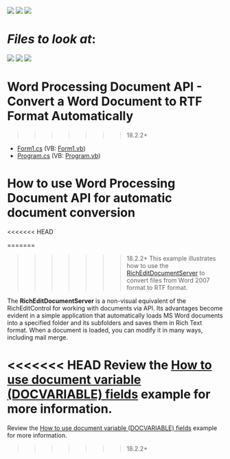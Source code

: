 <!-- default badges list -->
![](https://img.shields.io/endpoint?url=https://codecentral.devexpress.com/api/v1/VersionRange/128608445/18.2.2%2B)
[![](https://img.shields.io/badge/Open_in_DevExpress_Support_Center-FF7200?style=flat-square&logo=DevExpress&logoColor=white)](https://supportcenter.devexpress.com/ticket/details/E3112)
[![](https://img.shields.io/badge/📖_How_to_use_DevExpress_Examples-e9f6fc?style=flat-square)](https://docs.devexpress.com/GeneralInformation/403183)
<!-- default badges end -->
<!-- default file list -->
*Files to look at*:
=======
![](https://img.shields.io/endpoint?url=https://codecentral.devexpress.com/api/v1/VersionRange/128608445/18.2.2%2B)
[![](https://img.shields.io/badge/Open_in_DevExpress_Support_Center-FF7200?style=flat-square&logo=DevExpress&logoColor=white)](https://supportcenter.devexpress.com/ticket/details/E3112)
[![](https://img.shields.io/badge/📖_How_to_use_DevExpress_Examples-e9f6fc?style=flat-square)](https://docs.devexpress.com/GeneralInformation/403183)
<!-- default badges end -->
# Word Processing Document API - Convert a Word Document to RTF Format Automatically
>>>>>>> 18.2.2+

* [Form1.cs](./CS/DocumentServerExample/Form1.cs) (VB: [Form1.vb](./VB/DocumentServerExample/Form1.vb))
* [Program.cs](./CS/DocumentServerExample/Program.cs) (VB: [Program.vb](./VB/DocumentServerExample/Program.vb))
<!-- default file list end -->
# How to use Word Processing Document API for automatic document conversion

<<<<<<< HEAD

=======
>>>>>>> 18.2.2+
This example illustrates how to use the [RichEditDocumentServer](https://documentation.devexpress.com/CoreLibraries/DevExpress.XtraRichEdit.RichEditDocumentServer.class) to convert files from Word 2007 format to RTF format.

The **RichEditDocumentServer** is a non-visual equivalent of the RichEditControl for working with documents via API. Its advantages become evident in a simple application that automatically loads MS Word documents into a specified folder and its subfolders and saves them in Rich Text format. When a document is loaded, you can modify it in many ways, including mail merge.

<<<<<<< HEAD
Review the [How to use document variable (DOCVARIABLE) fields](https://github.com/DevExpress-Examples/how-to-use-document-variable-docvariable-fields-e3099) example for more information.
=======
Review the [How to use document variable (DOCVARIABLE) fields](https://github.com/DevExpress-Examples/office-file-api-how-to-use-docvariable-fields) example for more information.
>>>>>>> 18.2.2+
